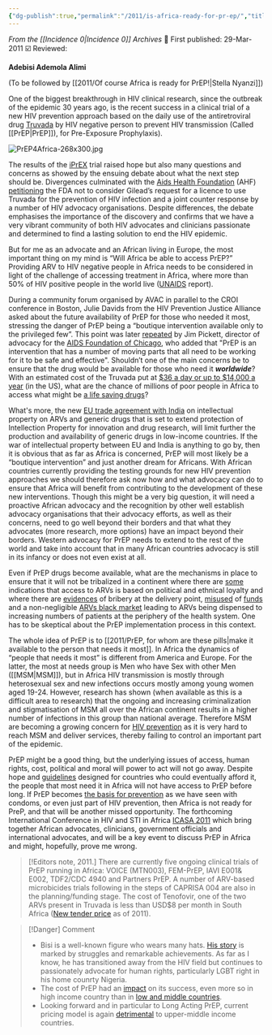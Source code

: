 ```yaml
---
{"dg-publish":true,"permalink":"/2011/is-africa-ready-for-pr-ep/","title":"Is Africa Ready for PrEP?","tags":["africa","prep","strategy"]}
---
```


*From the [[Incidence 0\|Incidence 0]] Archives*
📢 First published: 29-Mar-2011
☑️ Reviewed: 

**Adebisi Ademola Alimi**

(To be followed by [[2011/Of course Africa is ready for PrEP!\|Stella Nyanzi]])

One of the biggest breakthrough in HIV clinical research, since the outbreak of the epidemic 30 years ago, is the recent success in a clinical trial of a new HIV prevention approach based on the daily use of the antiretroviral drug [Truvada](http://www.truvada.com/) by HIV negative person to prevent HIV transmission (Called [[PrEP\|PrEP]]), for Pre-Exposure Prophylaxis).

![PrEP4Africa-268x300.jpg](/img/user/Images/PrEP4Africa-268x300.jpg)

The results of the [iPrEX](http://www.globaliprex.com/web/index.do) trial raised hope but also many questions and concerns as showed by the ensuing debate about what the next step should be. Divergences culminated with the [Aids Health Foundation](http://www.aidshealth.org/) (AHF) [petitioning](https://www.aidshealth.org/2011/08/aids-healthcare-foundation-lobbies-against-fed-prep-approval/) the FDA not to consider Gilead’s request for a licence to use Truvada for the prevention of HIV infection and a joint counter response by a number of HIV advocacy organisations. Despite differences, the debate emphasises the importance of the discovery and confirms that we have a very vibrant community of both HIV advocates and clinicians passionate and determined to find a lasting solution to end the HIV epidemic.

But for me as an advocate and an African living in Europe, the most important thing on my mind is “Will Africa be able to access PrEP?” Providing ARV to HIV negative people in Africa needs to be considered in light of the challenge of accessing treatment in Africa, where more than 50% of HIV positive people in the world live ([UNAIDS](http://issuu.com/unaids/docs/unaids_globalreport_2010?mode=embed&layout=http%3A%2F%2Fskin.issuu.com%2Fv%2Flight%2Flayout.xml&showFlipBtn=true) report).

During a community forum organised by AVAC in parallel to the CROI conference in Boston, Julie Davids from the HIV Prevention Justice Alliance asked about the future availability of PrEP for those who needed it most, stressing the danger of PrEP being a “boutique intervention available only to the privileged few”. This point was later [repeated](https://www.thebodypro.com/article/preparing-pr-ep-part-1-pre-exposure-prophylaxis-mean-black-gay-bi) by Jim Pickett, director of advocacy for the [AIDS Foundation of Chicago](http://www.aidschicago.org/), who added that "PrEP is an intervention that has a number of moving parts that all need to be working for it to be safe and effective". Shouldn’t one of the main concerns be to ensure that the drug would be available for those who need it **_worldwide_**? With an estimated cost of the Truvada put at [$36 a day or up to $14,000 a year](http://www.npr.org/blogs/health/2010/11/23/131536422/pill-cuts-hiv-infection-risk-significantly-for-a-price) (in the US), what are the chance of millions of poor people in Africa to access what might be [a life saving drugs](http://www.plosone.org/article/info%3Adoi%2F10.1371%2Fjournal.pone.0002077 "PLoS")?

What's more, the new [EU trade agreement with India](http://www.europarl.europa.eu/sides/getDoc.do?language=EN&type=IM-PRESS&reference=20090325IPR52628) on intellectual property on ARVs and generic drugs that is set to extend protection of Intellection Property for innovation and drug research, will limit further the production and availability of generic drugs in low-income countries. If the war of intellectual property between EU and India is anything to go by, then it is obvious that as far as Africa is concerned, PrEP will most likely be a “boutique intervention” and just another dream for Africans. With African countries currently providing the testing grounds for new HIV prevention approaches we should therefore ask now how and what advocacy can do to ensure that Africa will benefit from contributing to the development of these new interventions. Though this might be a very big question, it will need a proactive African advocacy and the recognition by other well establish advocacy organisations that their advocacy efforts, as well as their concerns, need to go well beyond their borders and that what they advocates (more research, more options) have an impact beyond their borders. Western advocacy for PrEP needs to extend to the rest of the world and take into account that in many African countries advocacy is still in its infancy or does not even exist at all.

Even if PrEP drugs become available, what are the mechanisms in place to ensure that it will not be tribalized in a continent where there are [some](http://citation.allacademic.com/meta/p_mla_apa_research_citation/2/7/5/4/7/pages275472/p275472-1.php) indications that access to ARVs is based on political and ethnical loyalty and where there are [evidences](http://allafrica.com/stories/201009270831.html) of bribery at the delivery point, [misused](http://www.irinnews.org/Report.aspx?reportid=39451) of [funds](http://www.health-e.org.za/news/article.php?uid=20033110 "e-Health") and a non-negligible [ARVs black market](http://www.idrc.ca/uploads/user-S/11033009131ART_blackmarket_-_IDRC_note_-_9.11.041.pdf) leading to ARVs being dispensed to increasing numbers of patients at the periphery of the health system. One has to be skeptical about the PrEP implementation process in this context.

The whole idea of PrEP is to [[2011/PrEP, for whom are these pills\|make it available to the person that needs it most]]. In Africa the dynamics of “people that needs it most” is different from America and Europe. For the latter, the most at needs group is Men who have Sex with other Men ([[MSM\|MSM]]), but in Africa HIV transmission is mostly through heterosexual sex and new infections occurs mostly among young women aged 19-24. However, research has shown (when available as this is a difficult area to research) that the ongoing and increasing criminalization and stigmatisation of MSM all over the African continent results in a higher number of infections in this group than national average. Therefore MSM are becoming a growing concern for [HIV prevention](http://www.unaidsrstesa.org/thematic-areas/hiv-prevention/men-who-have-sex-men) as it is very hard to reach MSM and deliver services, thereby failing to control an important part of the epidemic.

PrEP might be a good thing, but the underlying issues of access, human rights, cost, political and moral will power to act will not go away. Despite hope and [guidelines](http://www.cdc.gov/hiv/prep/pdf/PrEPfactsheet.pdf) designed for countries who could eventually afford it, the people that most need it in Africa will not have access to PrEP before long. If PrEP becomes [the basis for prevention](http://www.infectiousdiseasenews.com/article/81397.aspx "Infectious Diseases News") as we have seen with condoms, or even just part of HIV prevention, then Africa is not ready for PreP, and that will be another missed opportunity. The forthcoming International Conference in HIV and STI in Africa [ICASA 2011](http://www.icasa2011addis.org/) which bring together African advocates, clinicians, government officials and international advocates, and will be a key event to discuss PrEP in Africa and might, hopefully, prove me wrong.

>[!Editors note, 2011.]
> There are currently five ongoing clinical trials of PrEP running in Africa: VOICE (MTN003), FEM-PrEP, IAVI E001& E002, TDF2/CDC 4940 and Partners PrEP. A number of ARV-based microbicides trials following in the steps of CAPRISA 004 are also in the planning/funding stage. The cost of Tenofovir, one of the two ARVs present in Truvada is less than USD$8 per month in South Africa ([New tender price](http://allafrica.com/stories/201012210903.html) as of 2011).

>[!Danger] Comment
>- Bisi is a well-known figure who wears many hats. [His story](https://bisialimi.com/) is marked by struggles and remarkable achievements. As far as I know, he has transitioned away from the HIV field but continues to passionately advocate for human rights, particularly LGBT right in his home counrty Nigeria.
> - The cost of PrEP had an [impact](https://www.cambridge.org/core/journals/journal-of-law-medicine-and-ethics/article/downstream-impacts-of-high-drug-costs-for-prep-have-hindered-the-promise-of-hiv-prevention/78AF4C910507AD6C7051243C2B3EE1EE#) on its success, even more so in high income country than in [low and middle countries](https://www.ncbi.nlm.nih.gov/pmc/articles/PMC6753289/).
>- Looking forward and in particular to Long Acting PrEP, current pricing model is again [detrimental](https://www.aidsmap.com/news/feb-2023/cabotegravir-long-acting-prep-out-reach-upper-middle-income-nations) to upper-middle income countries.
